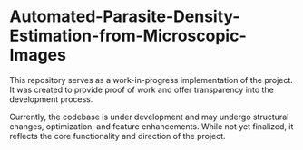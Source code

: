 # Automated-Parasite-Density-Estimation-from-Microscopic-Images
This repository serves as a work-in-progress implementation of the project. It was created to provide proof of work and offer transparency into the development process.

Currently, the codebase is under development and may undergo structural changes, optimization, and feature enhancements. While not yet finalized, it reflects the core functionality and direction of the project.
